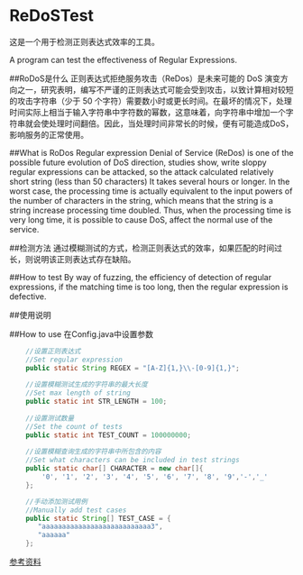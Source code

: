 # ReDoSTest
这是一个用于检测正则表达式效率的工具。

A program can test the effectiveness of Regular Expressions.

##RoDoS是什么
正则表达式拒绝服务攻击（ReDos）是未来可能的 DoS 演变方向之一，研究表明，编写不严谨的正则表达式可能会受到攻击，以致计算相对较短的攻击字符串（少于 50 个字符）需要数小时或更长时间。在最坏的情况下，处理时间实际上相当于输入字符串中字符数的幂数，这意味着，向字符串中增加一个字符串就会使处理时间翻倍。因此，当处理时间非常长的时候，便有可能造成DoS，影响服务的正常使用。

##What is RoDos
Regular expression Denial of Service (ReDos) is one of the possible future evolution of DoS direction, studies show, write sloppy regular expressions can be attacked, so the attack calculated relatively short string (less than 50 characters) It takes several hours or longer. In the worst case, the processing time is actually equivalent to the input powers of the number of characters in the string, which means that the string is a string increase processing time doubled. Thus, when the processing time is very long time, it is possible to cause DoS, affect the normal use of the service.

##检测方法
通过模糊测试的方式，检测正则表达式的效率，如果匹配的时间过长，则说明该正则表达式存在缺陷。

##How to test
By way of fuzzing, the efficiency of detection of regular expressions, if the matching time is too long, then the regular expression is defective.

##使用说明

##How to use
在Config.java中设置参数

```java
    //设置正则表达式
    //Set regular expression
    public static String REGEX = "[A-Z]{1,}\\-[0-9]{1,}";
    
    //设置模糊测试生成的字符串的最大长度
    //Set max length of string
    public static int STR_LENGTH = 100;
    
    //设置测试数量
    //Set the count of tests
    public static int TEST_COUNT = 100000000;
    
    //设置模糊查询生成的字符串中所包含的内容
    //Set what characters can be included in test strings
    public static char[] CHARACTER = new char[]{
        '0', '1', '2', '3', '4', '5', '6', '7', '8', '9','-','_'
    };

    //手动添加测试用例
    //Manually add test cases
    public static String[] TEST_CASE = {
       "aaaaaaaaaaaaaaaaaaaaaaaaaaa3",
       "aaaaaa"
    };
```
[参考资料](https://msdn.microsoft.com/zh-cn/magazine/ff646973.aspx)
